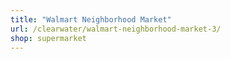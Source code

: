 ```yaml
---
title: "Walmart Neighborhood Market"
url: /clearwater/walmart-neighborhood-market-3/
shop: supermarket
---
```

